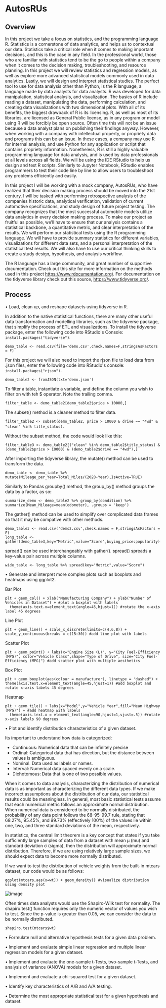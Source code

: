 # AutosRUs

## Overview
In this project we take a focus on statistics, and the programming language R. Statistics is a cornerstone of data analytics, and helps us to contextual our data. Statistics take a critical role when it comes to making important decisions, and this is the case in any field. In the professional world, those who are familiar with statistics tend to be the go to people within a company when it comes to the decision making, troubleshooting, and resource planning. In this project we will review statistics and regression models, as well as explore more advanced statistical models commonly used in data analytics. Lastly, we will design and interpret statistical studies. The perfect tool to use for data analysis other than Python, is the R language, a language made by data analysts for data analysts. R was developed for data manipulation, statistical analysis, and visualization. The basics of R include reading a dataset, manipulating the data, performing calculation, and creating data visualizations with two dimensional plots. With all of its benefits, the biggest drawback of R is its licensing. R, as well as most of its libraries, are licensed as General Public license, as in any program or model using R will be forcibly be open source. Often time this will not be an issue because a data analyst plans on publishing their findings anyway. However, when working with a company with intellectual property, or propriety data and programs this can be an issue. In these cases, a company may use R for internal analysis, and use Python for any application or script that contains propriety information. Nonetheless, R is still a highly valuable programming language for data analysis, and is used by data professionals at all levels across all fields. We will be using the IDE RStudio to help us design and test R scripts. Similarly to Jupyter Notebook, RStudio enables programmers to test their code line by line to allow users to troubleshoot any problems efficiently and easily.

In this project I will be working with a mock company, AutosRUs, who have realized that their decision making process should be moved into the 21st century. I will be tasked with performing retrospective analysis of the companies historic data, analytical verification, validation of current automotive specifications, and study design of future project testing. The company recognizes that the most successful automobile models utilize data analytics in every decision making process. To make our project as fruitful as possible, we’ll have to ensure that our analysis contains a statistical backbone, a quantitative metric, and clear interpretation of the results. We will perform our statistical tests using the R programming language. We will have to provide summary statistics for different variables, visualizations for different data sets, and a personal interpretation of the statistical test results. We will also have to use our critical thinking skills to create a study design, hypothesis, and analysis workflow.

The R language has a large community, and great number of supportive documentation. Check out this site for more information on the methods used in this project https://www.rdocumentation.org/. For documentation on the tidyverse library check out this source, https://www.tidyverse.org/. 

## Process
•	Load, clean up, and reshape datasets using tidyverse in R.

In addition to the native statistical functions, there are many other useful data transformation and modelling libraries, such as the tidyverse package, that simplify the process of ETL and visualizations.
To install the tidyverse package, enter the following code into RStudio's Console: ```install.packages("tidyverse")```.

```demo_table <- read.csv(file='demo.csv',check.names=F,stringsAsFactors = F)```

For this project we will also need to import the rjson file to load data from .json files, enter the following code into RStudio's console: ```install.packages("rjson")```.

```demo_table2 <- fromJSON(txt='demo.json')```

To filter a table, instantiate a variable, and define the column you wish to filter on with teh $ operator. Note the trailing comma.

```filter_table <- demo_table2[demo_table2$price > 10000,]```

The subset() method is a cleaner method to filter data.

```filter_table2 <- subset(demo_table2, price > 10000 & drive == "4wd" & "clean" %in% title_status)```.

Without the subset method, the code would look like this:

```filter_table3 <- demo_table2[("clean" %in% demo_table2$title_status) & (demo_table2$price > 10000) & (demo_table2$drive == "4wd"),]```

After importing the tidyverse library, the mutate() method can be used to transform the data.

```demo_table <- demo_table %>% mutate(Mileage_per_Year=Total_Miles/(2020-Year),IsActive=TRUE)```

Similarly to Pandas groupby() method, the group_by() method groups the data by a factor, as so:

```summarize_demo <- demo_table2 %>% group_by(condition) %>% summarize(Mean_Mileage=mean(odometer), .groups = 'keep')```

The gather() method can be used to simplify over complicated data frames so that it may be compative with other methods.

```
demo_table3 <- read.csv('demo2.csv',check.names = F,stringsAsFactors = F)
long_table <- gather(demo_table3,key="Metric",value="Score",buying_price:popularity)
```

spread() can be used interchangeably with gather(). spread() spreads a key-value pair across multiple columns.

```wide_table <- long_table %>% spread(key="Metric",value="Score")```


•	Generate and interpret more complex plots such as boxplots and heatmaps using ggplot2.

Bar Plot
```
plt + geom_col() + xlab("Manufacturing Company") + ylab("Number of Vehicles in Dataset") + #plot a boxplot with labels
  theme(axis.text.x=element_text(angle=45,hjust=1)) #rotate the x-axis label 45 degrees
```

Line Plot
```
plt + geom_line() + scale_x_discrete(limits=c(4,6,8)) + scale_y_continuous(breaks = c(15:30)) #add line plot with labels
```

Scatter Plot
```
plt + geom_point() + labs(x="Engine Size (L)", y="City Fuel-Efficiency (MPG)", color="Vehicle Class",shape="Type of Drive", size="City Fuel-Efficiency (MPG)") #add scatter plot with multiple aesthetics
```

Box Plot
```
plt + geom_boxplot(aes(colour = manufacturer), linetype = "dashed") + theme(axis.text.x=element_text(angle=45,hjust=1)) #add boxplot and rotate x-axis labels 45 degrees
```

Heatmap
```
plt + geom_tile() + labs(x="Model",y="Vehicle Year",fill="Mean Highway (MPG)") + #add heatmap with labels 
  theme(axis.text.x = element_text(angle=90,hjust=1,vjust=.5)) #rotate x-axis labels 90 degrees
```

•	Plot and identify distribution characteristics of a given dataset.

Its important to understand how data is categorized:
- Continuous: Numerical data that can be infinitely precise
- Ordinal: Categorical data that has direction, but the distance between values is ambiguous.
- Nominal: Data used as labels or names.
- Interval: Numerical data spaced evenly on a scale.
- Dichotomous: Data that is one of two possible values.

When it comes to data analysis, characterizing the distribution of numerical data is as important as characterizing the different data types. If we make incorrect assumptions about the distribution of our data, our statistical results could be meaningless. In general, most basic statistical tests assume that each numerical metric follows an approximate normal distribution. When numerical data is considered to be normally distributed, the probability of any data point follows the 68-95-99.7 rule, stating that 68.27%, 95.45%, and 99.73% (effectively 100%) of the values lie within one, two, and three standard deviations of the mean, respectively.

In statistics, the central limit theorem is a key concept that states if you take sufficiently large samples of data from a dataset with mean μ (mu) and standard deviation σ (sigma), then the distribution will approximate normal distribution. Therefore, if we are using relatively large sample sizes, we should expect data to become more normally distributed.

If we want to test the distribution of vehicle weights from the built-in mtcars dataset, our code would be as follows:

```ggplot(mtcars,aes(x=wt)) + geom_density() #visualize distribution using density plot```

![image](https://user-images.githubusercontent.com/68082808/98382849-bbaed300-2019-11eb-92d4-3082355270f6.png)

Often times data analysts would use the Shapiro-Wilk test for normality. The shapiro.test() function requires only the numeric vector of values you wish to test. Since the p-value is greater than 0.05, we can consider the data to be normally distributed.

```shapiro.test(mtcars$wt)```



•	Formulate null and alternative hypothesis tests for a given data problem.

•	Implement and evaluate simple linear regression and multiple linear regression models for a given dataset.

•	Implement and evaluate the one-sample t-Tests, two-sample t-Tests, and analysis of variance (ANOVA) models for a given dataset.

•	Implement and evaluate a chi-squared test for a given dataset.

•	Identify key characteristics of A/B and A/A testing.

•	Determine the most appropriate statistical test for a given hypothesis and dataset.

